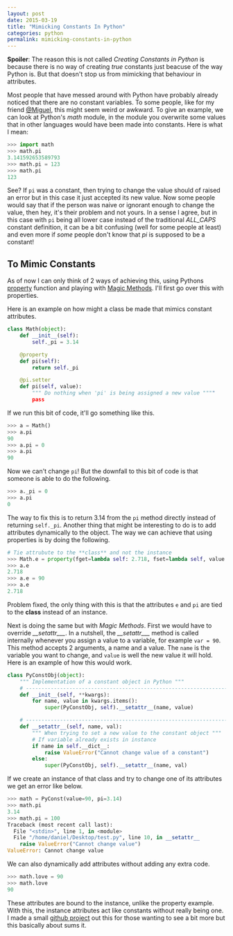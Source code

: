 ```yaml
---
layout: post
date: 2015-03-19
title: "Mimicking Constants In Python"
categories: python
permalink: mimicking-constants-in-python
---
```


**Spoiler**: The reason this is not called *Creating Constants in Python* is because there is no way of creating *true* constants just beacuse of the way Python is. But that doesn't stop us from mimicking that behaviour in attributes.

Most people that have messed around with Python have probably already noticed that there are no constant variables. To some people, like for my friend [@Miguel](https://twitter.com/bodhidweller), this might seem weird or awkward. To give an example, we can look at Python's *math* module, in the module you overwrite some values that in other languages would have been made into constants. Here is what I mean:

```python
>>> import math
>>> math.pi
3.141592653589793
>>> math.pi = 123
>>> math.pi
123
```

See? If `pi` was a constant, then trying to change the value should of raised an error but in this case it just accepted its new value. Now some people would say that if the person was naive or ignorant enough to change the value, then hey, it's their problem and not yours. In a sense I agree, but in this case with `pi` being all lower case instead of the traditional *ALL_CAPS* constant definition, it can be a bit confusing (well for some people at least) and even more if *some* people don't know that *pi* is supposed to be a constant!

## To Mimic Constants
As of now I can only think of 2 ways of achieving this, using Pythons [property](http://www.programiz.com/python-programming/property) function and playing with [Magic Methods](http://www.rafekettler.com/magicmethods.html). I'll first go over this with properties.

Here is an example on how might a class be made that mimics constant attributes.

```python
class Math(object):
    def __init__(self):
        self._pi = 3.14

    @property
    def pi(self):
        return self._pi

    @pi.setter
    def pi(self, value):
        """ Do nothing when 'pi' is being assigned a new value """"
        pass
```

If we run this bit of code, it'll go something like this.

```python
>>> a = Math()
>>> a.pi
90
>>> a.pi = 0
>>> a.pi
90
```

Now we can't change `pi`! But the downfall to this bit of code is that someone is able to do the following.

```python
>>> a._pi = 0
>>> a.pi
0
```

The way to fix this is to return 3.14 from the `pi` method directly instead of returning `self._pi`. Another thing that might be interesting to do is to add attributes dynamically to the object. The way we can achieve that using properties is by doing the following.

```python
# Tie attrubute to the **class** and not the instance
>>> Math.e = property(fget=lambda self: 2.718, fset=lambda self, value: None)
>>> a.e
2.718
>>> a.e = 90
>>> a.e
2.718
```

Problem fixed, the only thing with this is that the attributes `e` and `pi` are tied to the **class** instead of an instance.

Next is doing the same but with *Magic Methods*. First we would have to override *\_\_setattr_\_\_*. In a nutshell, the *\_\_setattr_\_\_* method is called internally whenever you assign a value to a variable, for example `var = 90`. This method accepts 2 arguments, a name and a value. The `name` is the variable you want to change, and `value` is well the new value it will hold. Here is an example of how this would work.

```python
class PyConstObj(object):
    """ Implementation of a constant object in Python """
    # --------------------------------------------------------------------------
    def __init__(self, **kwargs):
        for name, value in kwargs.items():
            super(PyConstObj, self).__setattr__(name, value)

    # --------------------------------------------------------------------------
    def __setattr__(self, name, val):
        """ When trying to set a new value to the constant object """
        # If variable already exists in instance
        if name in self.__dict__:
            raise ValueError("Cannot change value of a constant")
        else:
            super(PyConstObj, self).__setattr__(name, val)
```

If we create an instance of that class and try to change one of its attributes we get an error like below.

```python
>>> math = PyConst(value=90, pi=3.14)
>>> math.pi
3.14
>>> math.pi = 100
Traceback (most recent call last):
  File "<stdin>", line 1, in <module>
  File "/home/daniel/Desktop/test.py", line 10, in __setattr__
    raise ValueError("Cannot change value")
ValueError: Cannot change value
```

We can also dynamically add attributes without adding any extra code.

```python
>>> math.love = 90
>>> math.love
90
```

These attributes are bound to the instance, unlike the property example. With this, the instance attributes act like constants without really being one. I made a small [github project](https://github.com/gopar/PyConst/) out this for those wanting to see a bit more but this basically about sums it.
